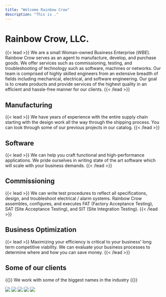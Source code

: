 ```yaml
---
title: "Welcome Rainbow Crow"
description: "This is ."
---
```


# Rainbow Crow, LLC.

{{< lead >}}
We are a small Woman-owned Business Enterprise (_WBE_). Rainbow Crow serves as an agent to manufacture, develop, and purchase goods. We offer services such as commissioning, testing, and troubleshooting of technology such as software, machines or networks. Our team is comprised of highly skilled engineers from an extensive breadth of fields including mechanical, electrical, and software engineering. Our goal is to create products and provide services of the highest quality in an efficient and hassle-free manner for our clients.
{{< /lead >}}

## Manufacturing

{{< lead >}}
We have years of experience with the entire supply chain starting with the design work all the way through the shipping process. You can look through some of our previous projects in our catalog.
{{< /lead >}}

## Software

{{< lead >}}
We can help you craft functional and high-performance applications. We pride ourselves in writing state of the art software which will scale with your business demands.
{{< /lead >}}

## Commissioning

{{< lead >}}
We can write test procedures to reflect all specifications, design, and troubleshoot electrical / alarm systems. Rainbow Crow assembles, configures, and executes FAT (Factory Acceptance Testing), SAT (Site Acceptance Testing), and SIT (Site Integration Testing).
{{< /lead >}}

## Business Optimization

{{< lead >}}
Maximizing your efficiency is critical to your business' long term competitive viability. We can evaluate your business processes to determine where and how you can save money.
{{< /lead >}}


## Some of our clients
{{<lead>}} We work with some of the biggest names in the industry {{</lead>}}

<div id = "clients">
<img src="img/clients/path.png" class="">
<img src="img/clients/mta.png">
<img src="img/clients/septa.png">
<img src="img/clients/trimet.png">
<img src="img/clients/siemens.png">
</div>
